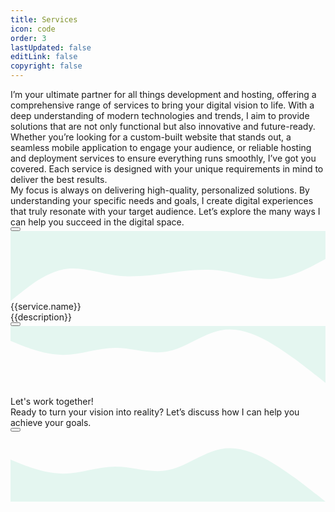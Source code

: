 ```yaml
---
title: Services
icon: code
order: 3
lastUpdated: false
editLink: false
copyright: false
---
```


<div class="flex flex-column gap-4 my-6">
  <div>I’m your ultimate partner for all things development and hosting, offering a comprehensive range of services to bring your digital vision to life. With a deep understanding of modern technologies and trends, I aim to provide solutions that are not only functional but also innovative and future-ready.
  </div>

  <div>
  Whether you’re looking for a custom-built website that stands out, a seamless mobile application to engage your audience, or reliable hosting and deployment services to ensure everything runs smoothly, I’ve got you covered. Each service is designed with your unique requirements in mind to deliver the best results.
  </div>

  <div>
  My focus is always on delivering high-quality, personalized solutions. By understanding your specific needs and goals, I create digital experiences that truly resonate with your target audience. Let’s explore the many ways I can help you succeed in the digital space.</div>
  <div>
        <a href="https://cal.com/stackseekers" size="large" color="deeppink" class="flex justify-content-center text-center no-underline mt-4"> 
            <Button label="Book Your Free Consultation!" icon="pi pi-calendar-clock" severity="primary" raised rounded />
        </a>
    </div>
</div>

<div class="flex flex-wrap md:gap-4 gap-2">
    <div class="grid my-6 md:col-6 p-0" :class="[{ 'md:col-12' : (index === services.length-1 || index === 0 || index === 3) }]" v-for= "(service, index) in services" :id="service.code">
        <div class="shadow-1 col-12 border-round-2xl vp-feature-item p-0" itemscope itemtype="https://schema.org/SoftwareApplication">
            <svg xmlns="http://www.w3.org/2000/svg" viewBox="0 0 1440 320"><path fill="#10b981" fill-opacity="0.1" d="M0,320L40,288C80,256,160,192,240,176C320,160,400,192,480,202.7C560,213,640,203,720,192C800,181,880,171,960,181.3C1040,192,1120,224,1200,218.7C1280,213,1360,171,1400,149.3L1440,128L1440,0L1400,0C1360,0,1280,0,1200,0C1120,0,1040,0,960,0C880,0,800,0,720,0C640,0,560,0,480,0C400,0,320,0,240,0C160,0,80,0,40,0L0,0Z"></path></svg>
            <div class="px-4 m-2">
                <div class="text-4xl font-bold mb-4">
                    <span itemprop="name">{{service.name}}</span>
                </div>
                <Image v-if="service.code" :src="`/img/service/${service.code}.jpeg`" class="" :alt="service.name" width="100%"/>
                <div class="my-4 flex flex-column gap-2">
                    <link itemprop="applicationCategory" :href="service.schema" />
                    <div itemprop="name" v-for= "(description, index) in service.descriptions" >    {{description}}
                    </div>
                    <a href="mailto:jiwan.cse@gmail.com" size="large" color="deeppink" class="flex justify-content-center text-center no-underline mt-4"> 
                    <Button label="Book Now!" icon="pi pi-briefcase" severity="primary" raised rounded />
                    </a>
                </div>
            </div>
        </div>
    </div>
</div>

<!-- Contact Me -->
<div class="border-round-md vp-feature-item" id="contact">
  <svg xmlns="http://www.w3.org/2000/svg" viewBox="0 60 1440 320"><path fill="#10b981" fill-opacity="0.1" d="M0,128L40,144C80,160,160,192,240,192C320,192,400,160,480,160C560,160,640,192,720,176C800,160,880,96,960,80C1040,64,1120,96,1200,144C1280,192,1360,256,1400,288L1440,320L1440,0L1400,0C1360,0,1280,0,1200,0C1120,0,1040,0,960,0C880,0,800,0,720,0C640,0,560,0,480,0C400,0,320,0,240,0C160,0,80,0,40,0L0,0Z"></path></svg>
  <div>
    <div class="text-center pb-4">
      <div class="my-4 text-md">Let's work together!</div>
    </div>
    <div class="mx-4 text-center text-xl">
      Ready to turn your vision into reality? Let’s discuss how I can help you achieve your goals.
    </div>
    <div class="my-4">
      <a href="mailto:jiwan.cse@gmail.com" size="large" color="deeppink" class="flex justify-content-center text-center no-underline"> 
        <Button label="Tell Us Your Needs!" icon="pi pi-briefcase" severity="primary" raised rounded />
      </a>
    </div>
    <div class="flex flex-row justify-content-end flex-wrap gap-4 mx-6">
      <a
        v-for="(socialElement, socialIndex) in social"
        :key="socialIndex"
        :href="socialElement.url"
        target="_blank"
        class="flex flex-row gap-2"
        >
        <i :class="socialElement.icon" style="font-size: 1rem"></i>
        </a>
    </div>
  </div>
  <svg xmlns="http://www.w3.org/2000/svg" viewBox="0 0 1440 320"><path fill="#10b981" fill-opacity="0.1" d="M0,128L40,144C80,160,160,192,240,192C320,192,400,160,480,160C560,160,640,192,720,176C800,160,880,96,960,80C1040,64,1120,96,1200,144C1280,192,1360,256,1400,288L1440,320L1440,320L1400,320C1360,320,1280,320,1200,320C1120,320,1040,320,960,320C880,320,800,320,720,320C640,320,560,320,480,320C400,320,320,320,240,320C160,320,80,320,40,320L0,320Z"></path></svg>
</div>

<script setup lang="ts">
const services = [
    {
        name: "Figma to Web",
        code: "FigmatoWeb",
        descriptions: [
            "Turn your Figma designs into fully functional, dynamic websites with my expertise. Leveraging the power of VueJS, ReactJS, and their robust ecosystems, I create innovative websites tailored precisely to your requirements.",
            "My solutions are fully customizable and reusable, ensuring they align perfectly with your vision, while remaining exceptionally lightweight for optimal performance."]
    },
    {
        name: "E-commerce Solutions",
        code: "E-commerceSolutions",
        descriptions:[ 
            "I specialize in building robust e-commerce platforms that empower businesses to sell their products and services online effortlessly.", 
            "My solutions are scalable, secure, and packed with advanced features to drive sales and boost customer satisfaction."]
    },
    {
        name: "Consulting and Support",
        code: "ConsultingAndTechnicalAdvisory",
        descriptions:[ 
            "Whether you're just starting your project or facing technical challenges, I'm here to provide expert guidance and support.",
            " I offer consulting services to help you make informed decisions and overcome any obstacles along the way."]
    },
    {
        name: "Custom Web Development",
        code: "CustomWebDevelopment",
        descriptions:[ 
            "I design responsive and visually stunning custom web application optimized for performance and user experience.",
            "Whether you need a simple landing page or a complex web application, I have the expertise to bring your vision to life."]
    },
    {
        name: "API Development and Integration",
        code: "APIDevelopmentAndIntegration",
        descriptions:[ 
            "Need to integrate third-party services or develop custom APIs for your application? ",
            "I specialize in creating RESTful APIs, enabling seamless communication between systems and enhancing your software's functionality."]
    },
    {
        name: "Hosting",
        code: "hosting",
        descriptions:[ 
            "I offer comprehensive hosting services to ensure your applications run smoothly, securely, and efficiently. From setting up cloud infrastructure on AWS, or Azure to configuring and maintaining web servers, databases, and load balancers, I provide end-to-end solutions tailored to your needs.",
            "My expertise in containerization with Docker and orchestration with Kubernetes ensures scalable and resilient deployments. With a focus on uptime, security, and performance, I deliver hosting solutions that enable your business to thrive in the digital landscape."]
    },
    {
        name: "CICD",
        code: "cicd",
        descriptions:[ 
            "I specialize in designing and optimizing CI/CD pipelines to streamline your software delivery process. Utilizing tools like Jenkins, GitLab CI, I automate builds, tests, and deployments for faster, more reliable releases.",
            "My expertise in scripting and Infrastructure as Code (IaC) enhances efficiency and scalability, allowing your development team to focus on innovation. Whether you're starting from scratch or refining existing workflows, I deliver tailored solutions that boost productivity and quality in your software projects."]
    },
]

const social= [
    { label: 'linkedin', icon: 'pi pi-linkedin', url: 'https://www.linkedin.com/in/jiwanghosal/' },
    { label: 'youtube', icon: 'pi pi-youtube', url: 'https://www.youtube.com/@stackseekers' },
    { label: 'stackoverflow', icon: 'pi pi-chart-bar', url: 'https://stackoverflow.com/users/10376224/stchr?tab=profile' },
    { label: 'Instagram', icon: 'pi pi-instagram', url: 'https://www.instagram.com/jiwan_ghosal/' },
  ];
</script>
